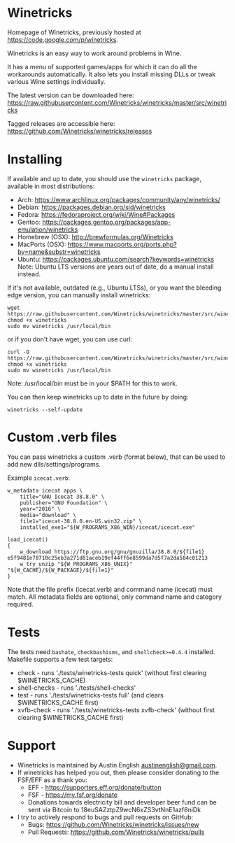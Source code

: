 # Winetricks
Homepage of Winetricks, previously hosted at <https://code.google.com/p/winetricks>.

Winetricks is an easy way to work around problems in Wine.

It has a menu of supported games/apps for which it can do all the workarounds automatically. It also lets you install missing DLLs or tweak various Wine settings individually.

The latest version can be downloaded here:
https://raw.githubusercontent.com/Winetricks/winetricks/master/src/winetricks

Tagged releases are accessible here:
https://github.com/Winetricks/winetricks/releases

# Installing
If available and up to date, you should use the ```winetricks``` package, available in most distributions:

* Arch: https://www.archlinux.org/packages/community/any/winetricks/
* Debian: https://packages.debian.org/sid/winetricks
* Fedora: https://fedoraproject.org/wiki/Wine#Packages
* Gentoo: https://packages.gentoo.org/packages/app-emulation/winetricks
* Homebrew (OSX): http://brewformulas.org/Winetricks
* MacPorts (OSX): https://www.macports.org/ports.php?by=name&substr=winetricks
* Ubuntu: https://packages.ubuntu.com/search?keywords=winetricks Note: Ubuntu LTS versions are years out of date, do a manual install instead.

If it's not available, outdated (e.g., Ubuntu LTSs), or you want the bleeding edge version, you can manually install winetricks:
```
wget https://raw.githubusercontent.com/Winetricks/winetricks/master/src/winetricks
chmod +x winetricks
sudo mv winetricks /usr/local/bin
```
or if you don't have wget, you can use curl:

```
curl -O https://raw.githubusercontent.com/Winetricks/winetricks/master/src/winetricks
chmod +x winetricks
sudo mv winetricks /usr/local/bin
```
Note: /usr/local/bin must be in your $PATH for this to work.

You can then keep winetricks up to date in the future by doing:
```
winetricks --self-update
```

# Custom .verb files
You can pass winetricks a custom .verb (format below), that can be used to add new dlls/settings/programs.

Example `icecat.verb`:

```
w_metadata icecat apps \
    title="GNU Icecat 38.8.0" \
    publisher="GNU Foundation" \
    year="2016" \
    media="download" \
    file1="icecat-38.8.0.en-US.win32.zip" \
    installed_exe1="${W_PROGRAMS_X86_WIN}/icecat/icecat.exe"

load_icecat()
{
    w_download https://ftp.gnu.org/gnu/gnuzilla/38.8.0/${file1} e5f9481e78710c25eb3a271d81aceb19ef44ff6e8599da7d5f7a2da584c01213
    w_try_unzip "${W_PROGRAMS_X86_UNIX}" "${W_CACHE}/${W_PACKAGE}/${file1}"
}
```

Note that the file prefix (icecat.verb) and command name (icecat) must match. All metadata fields are optional, only command name and category required.

# Tests
The tests need `bashate`, `checkbashisms`, and `shellcheck>=0.4.4` installed.
Makefile supports a few test targets:

* check - runs './tests/winetricks-tests quick' (without first clearing $WINETRICKS_CACHE)
* shell-checks - runs './tests/shell-checks'
* test - runs './tests/winetricks-tests full' (and clears $WINETRICKS_CACHE first)
* xvfb-check - runs './tests/winetricks-tests xvfb-check' (without first clearing $WINETRICKS_CACHE first)

# Support
* Winetricks is maintained by Austin English <austinenglish@gmail.com>.
* If winetricks has helped you out, then please consider donating to the FSF/EFF as a thank you:
  * EFF - https://supporters.eff.org/donate/button
  * FSF - https://my.fsf.org/donate
  * Donations towards electricity bill and developer beer fund can be sent via Bitcoin to 18euSAZztpZ9wcN6xZS3vtNnE1azf8niDk
* I try to actively respond to bugs and pull requests on GitHub:
  * Bugs: https://github.com/Winetricks/winetricks/issues/new
  * Pull Requests: https://github.com/Winetricks/winetricks/pulls
